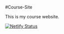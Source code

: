 #Course-Site

This is my course website.

[![Netlify Status](https://api.netlify.com/api/v1/badges/d9d296bd-c830-4346-9821-207a21c426b4/deploy-status)](https://app.netlify.com/sites/adenilsonribeiro-cursos/deploys)
